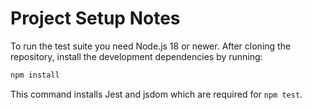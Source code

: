 # Project Setup Notes

To run the test suite you need Node.js 18 or newer. After cloning the repository, install the development dependencies by running:

```bash
npm install
```

This command installs Jest and jsdom which are required for `npm test`.
